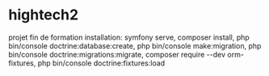 # hightech2
projet fin de formation
installation:
symfony serve,
composer install,
php bin/console doctrine:database:create,
php bin/console make:migration,
php bin/console doctrine:migrations:migrate,
composer require --dev orm-fixtures,
php bin/console doctrine:fixtures:load
